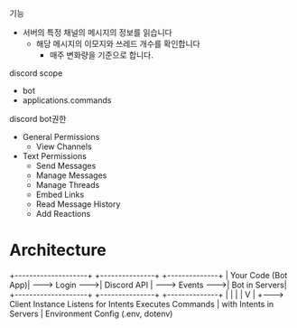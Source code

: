 

기능
- 서버의 특정 채널의 메시지의 정보를 읽습니다
    - 해당 메시지의 이모지와 쓰레드 개수를 확인합니다
        - 매주 변화량을 기준으로 합니다.


discord scope
- bot
- applications.commands


discord bot권한
- General Permissions
    - View Channels
- Text Permissions
    - Send Messages
    - Manage Messages
    - Manage Threads
    - Embed Links
    - Read Message History
    - Add Reactions


# Architecture 
+--------------------+               +---------------+               +--------------+
| Your Code (Bot App)| ---> Login --->| Discord API   | ---> Events --->| Bot in Servers|
+--------------------+               +---------------+               +--------------+
        |                                |                                 |
        |                                V                                 |
        +---> Client Instance        Listens for Intents              Executes Commands
        |     with Intents                                               in Servers
        |
    Environment Config
    (.env, dotenv)
